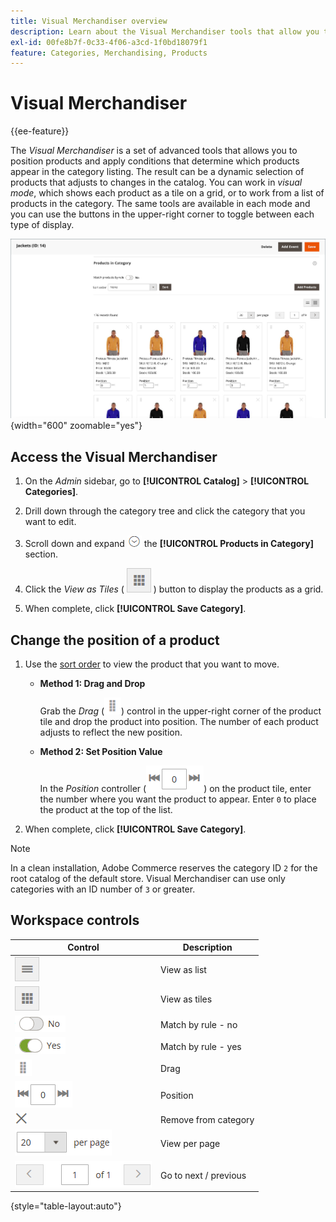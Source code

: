 ```yaml
---
title: Visual Merchandiser overview
description: Learn about the Visual Merchandiser tools that allow you to position products and determine which products appear in the category listing.
exl-id: 00fe8b7f-0c33-4f06-a3cd-1f0bd18079f1
feature: Categories, Merchandising, Products
---
```

# Visual Merchandiser

{{ee-feature}}

The _Visual Merchandiser_ is a set of advanced tools that allows you to position products and apply conditions that determine which products appear in the category listing. The result can be a dynamic selection of products that adjusts to changes in the catalog. You can work in _visual mode_, which shows each product as a tile on a grid, or to work from a list of products in the category. The same tools are available in each mode and you can use the buttons in the upper-right corner to toggle between each type of display.

![Category products in tile view](./assets/category-products-visual-with-stock.png){width="600" zoomable="yes"}

## Access the Visual Merchandiser

1. On the _Admin_ sidebar, go to **[!UICONTROL Catalog]** > **[!UICONTROL Categories]**.

1. Drill down through the category tree and click the category that you want to edit.

1. Scroll down and expand ![Expansion selector](../assets/icon-display-expand.png) the **[!UICONTROL Products in Category]** section.

1. Click the _View as Tiles_ ( ![View as tiles](../assets/icon-view-tiles.png) ) button to display the products as a grid.

1. When complete, click **[!UICONTROL Save Category]**.

## Change the position of a product

1. Use the [sort order](../catalog/navigation-product-listings.md) to view the product that you want to move.

   - **Method 1: Drag and Drop**

      Grab the _Drag_ (![Drag icon](../assets/icon-move.png)) control in the upper-right corner of the product tile and drop the product into position. The number of each product adjusts to reflect the new position.

   - **Method 2: Set Position Value**

      In the _Position_ controller (![Position field](../assets/control-position.png)) on the product tile, enter the number where you want the product to appear. Enter `0` to place the product at the top of the list.

1. When complete, click **[!UICONTROL Save Category]**.

>[!NOTE]
>
>In a clean installation, Adobe Commerce reserves the category ID `2` for the root catalog of the default store. Visual Merchandiser can use only categories with an ID number of `3` or greater.

## Workspace controls

|Control|Description|
|--- |--- |
|![View list icon](../assets/icon-view-list.png)|View as list|
|![View as tiles icon](../assets/icon-view-tiles.png)|View as tiles|
|![Match by rule toggle - no](../assets/toggle-no.png)|Match by rule - no|
|![Match by rule toggle - yes](../assets/toggle-yes.png)|Match by rule - yes|
|![Move icon](../assets/icon-move.png)|Drag|
|![Position controller](../assets/control-position.png)|Position|
|![Remove from category icon](../assets/icon-delete-x.png)|Remove from category|
|![Items per page control](../assets/control-items-per-page.png)|View per page|
|![Change page display](../assets/control-page-display.png)|Go to next / previous|

{style="table-layout:auto"}
